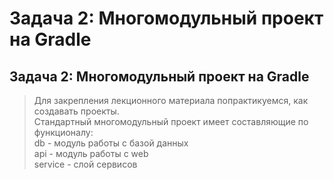 # Задача 2: Многомодульный проект на Gradle
## Задача 2: Многомодульный проект на Gradle
>Для закрепления лекционного материала попрактикуемся, как создавать проекты.  
Стандартный многомодульный проект имеет составляющие по функционалу:  
db - модуль работы с базой данных  
api - модуль работы с web  
service - слой сервисов